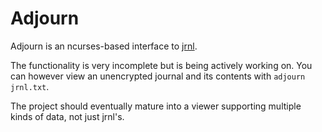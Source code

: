 # Adjourn

Adjourn is an ncurses-based interface to [jrnl](http://maebert.github.io/jrnl/).

The functionality is very incomplete but is being actively working
on. You can however view an unencrypted journal and its contents with
`adjourn jrnl.txt`.

The project should eventually mature into a viewer supporting multiple
kinds of data, not just jrnl's.
